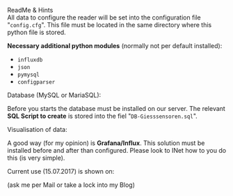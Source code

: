 ReadMe & Hints   
All data to configure the reader will be set into the configuration  file "`config.cfg`".
This file must be located in the same directory where this python file is stored.

**Necessary additional python modules** (normally not per default installed):
 
   * `influxdb`
   * `json`
   * `pymysql`
   * `configparser`

Database (MySQL or MariaSQL):
    
Before you starts the database must be installed on our server.
The relevant **SQL Script to create** is stored into the fiel "`DB-Giesssensoren.sql`".

Visualisation of data:
    
A good way (for my opinion) is **Grafana/Influx**.
This solution must be installed before and after than configured.
Please look to INet how to you do this (is very simple).

Current use (15.07.2017) is shown on: 
    
(ask me per Mail or take a lock into my Blog)
